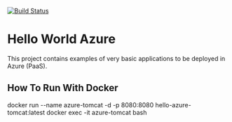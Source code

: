 [![Build Status](https://travis-ci.com/alexandernikiforov/hello-world-azure.svg?branch=master)](https://travis-ci.com/alexandernikiforov/hello-world-azure)
# Hello World Azure
This project contains examples of very basic applications to be deployed in Azure (PaaS).

## How To Run With Docker
docker run --name azure-tomcat -d -p 8080:8080 hello-azure-tomcat:latest
docker exec -it azure-tomcat bash
